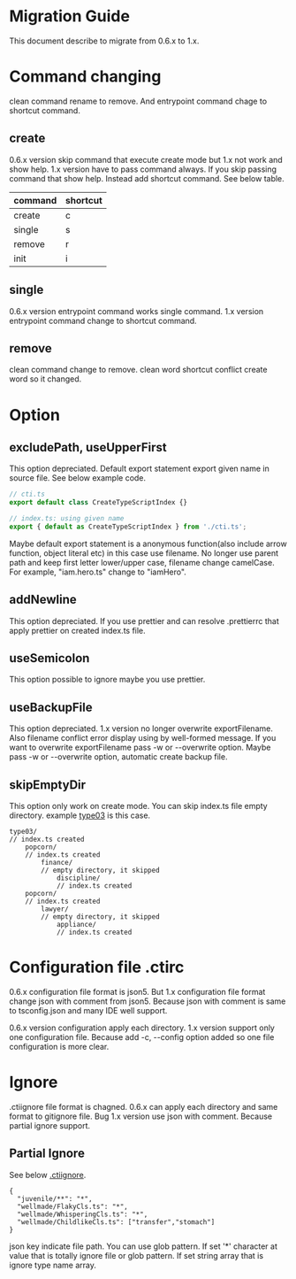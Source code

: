 # Migration Guide
This document describe to migrate from 0.6.x to 1.x. 

# Command changing
clean command rename to remove. And entrypoint command chage to shortcut command.

## create
0.6.x version skip command that execute create mode but 1.x not work and show help. 1.x version have to pass command always. If you skip passing command that show help. Instead add shortcut command. See below table.

| command | shortcut |
| - | - |
| create | c |
| single | s |
| remove | r | 
| init | i |

## single
0.6.x version entrypoint command works single command. 1.x version entrypoint command change to shortcut command.

## remove
clean command change to remove. clean word shortcut conflict create word so it changed.

# Option

## excludePath, useUpperFirst
This option depreciated. Default export statement export given name in source file. See below example code.

```ts
// cti.ts
export default class CreateTypeScriptIndex {}

// index.ts: using given name
export { default as CreateTypeScriptIndex } from './cti.ts';
```

Maybe default export statement is a anonymous function(also include arrow function, object literal etc) in this case use filename. No longer use parent path and keep first letter lower/upper case, filename change camelCase. For example, "iam.hero.ts" change to "iamHero".

## addNewline
This option depreciated. If you use prettier and can resolve .prettierrc that apply prettier on created index.ts file.

## useSemicolon
This option possible to ignore maybe you use prettier. 

## useBackupFile
This option depreciated. 1.x version no longer overwrite exportFilename. Also filename conflict error display using by well-formed message. If you want to overwrite exportFilename pass -w or --overwrite option. Maybe pass -w or --overwrite option, automatic create backup file.

## skipEmptyDir
This option only work on create mode. You can skip index.ts file empty directory. example [type03](https://github.com/imjuni/ctix/tree/master/example/type03) is this case.

```
type03/
// index.ts created
    popcorn/
    // index.ts created
        finance/
        // empty directory, it skipped
            discipline/
            // index.ts created
    popcorn/
    // index.ts created
        lawyer/
        // empty directory, it skipped
            appliance/
            // index.ts created
```

# Configuration file .ctirc
0.6.x configuration file format is json5. But 1.x configuration file format change json with comment from json5. Because json with comment is same to tsconfig.json and many IDE well support.

0.6.x version configuration apply each directory. 1.x version support only one configuration file. Because add -c, --config option added so one file configuration is more clear.

# Ignore
.ctiignore file format is chagned. 0.6.x can apply each directory and same format to gitignore file. Bug 1.x version use json with comment. Because partial ignore support.

## Partial Ignore
See below [.ctiignore](https://github.com/imjuni/ctix/blob/develop/example/type04/.ctiignore).

```jsonc
{
  "juvenile/**": "*",
  "wellmade/FlakyCls.ts": "*",
  "wellmade/WhisperingCls.ts": "*",
  "wellmade/ChildlikeCls.ts": ["transfer","stomach"]
}
```
json key indicate file path. You can use glob pattern. If set '*' character at value that is totally ignore file or glob pattern. If set string array that is ignore type name array.

